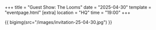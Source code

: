 +++
title = "Guest Show: The Looms"
date = "2025-04-30"
template = "eventpage.html"
[extra]
location = "HQ"
time = "19:00"
+++

{{ bigimg(src="/images/invitation-25-04-30.jpg") }}
